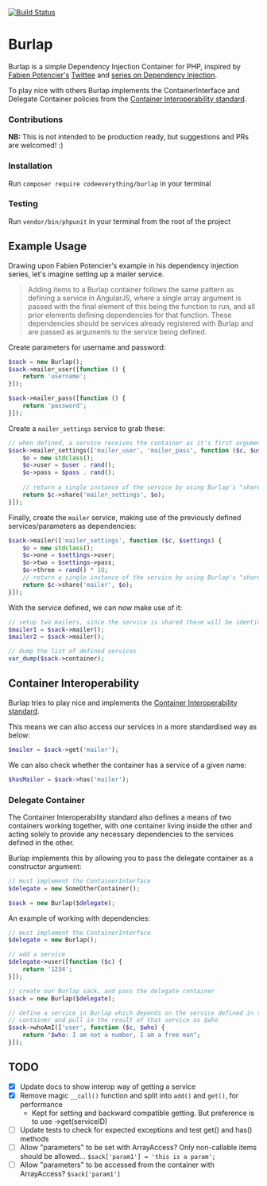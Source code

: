 [![Build Status](https://travis-ci.org/codeeverything/burlap.svg?branch=master)](https://travis-ci.org/codeeverything/burlap)

# Burlap

Burlap is a simple Dependency Injection Container for PHP, inspired by [Fabien Potencier's](https://github.com/fabpot) [Twittee](https://github.com/fabpot/twittee) and [series on 
Dependency Injection](http://fabien.potencier.org/what-is-dependency-injection.html).

To play nice with others Burlap implements the ContainerInterface and Delegate Container policies from the [Container Interoperability standard](https://github.com/container-interop/container-interop).

### Contributions 

**NB:** This is not intended to be production ready, but suggestions and PRs are welcomed! :)

### Installation

Run ```composer require codeeverything/burlap``` in your terminal

### Testing

Run ```vendor/bin/phpunit``` in your terminal from the root of the project

## Example Usage

Drawing upon Fabien Potencier's example in his dependency injection series, let's imagine setting up a mailer service.

> Adding items to a Burlap container follows the same pattern as defining a service in AngularJS, where a single array argument is passed with the final element of this being the function to run, and all prior elements defining dependencies for that function. These dependencies should be services already registered with Burlap and are passed as arguments to the service being defined.

Create parameters for username and password:

```php
$sack = new Burlap();
$sack->mailer_user([function () {
    return 'username';
}]);

$sack->mailer_pass([function () {
    return 'password';
}]);
```

Create a ```mailer_settings``` service to grab these:

```php
// when defined, a service receives the container as it's first argument and it's dependencies thereafter
$sack->mailer_settings(['mailer_user', 'mailer_pass', function ($c, $user, $pass) {
    $o = new stdclass();
    $o->user = $user . rand();
    $o->pass = $pass . rand();
    
    // return a single instance of the service by using Burlap's "share" function
    return $c->share('mailer_settings', $o);
}]);
```

Finally, create the ```mailer``` service, making use of the previously defined services/parameters as dependencies:

```php
$sack->mailer(['mailer_settings', function ($c, $settings) {
    $o = new stdclass();
    $o->one = $settings->user;
    $o->two = $settings->pass;
    $o->three = rand() * 10;
    // return a single instance of the service by using Burlap's "share" function
    return $c->share('mailer', $o);
}]);
```

With the service defined, we can now make use of it:

```php
// setup two mailers, since the service is shared these will be identical
$mailer1 = $sack->mailer();
$mailer2 = $sack->mailer();

// dump the list of defined services
var_dump($sack->container);
```

## Container Interoperability

Burlap tries to play nice and implements the [Container Interoperability standard](https://github.com/container-interop/container-interop).

This means we can also access our services in a more standardised way as below:

```php
$mailer = $sack->get('mailer');
```

We can also check whether the container has a service of a given name:

```php
$hasMailer = $sack->has('mailer');
```

### Delegate Container

The Container Interoperability standard also defines a means of two containers working together, with one container living inside the other and acting solely to provide any necessary dependencies to the services defined in the other.

Burlap implements this by allowing you to pass the delegate container as a constructor argument:

```php
// must implement the ContainerInterface
$delegate = new SomeOtherContainer();

$sack = new Burlap($delegate);
```

An example of working with dependencies:

```php
// must implement the ContainerInterface
$delegate = new Burlap();

// add a service
$delegate->user([function ($c) {
    return '1234';
}]);

// create our Burlap sack, and pass the delegate container
$sack = new Burlap($delegate);

// define a service in Burlap which depends on the service defined in the delegate 
// container and pull in the result of that service as $who
$sack->whoAmI(['user', function ($c, $who) {
    return "$who: I am not a number, I am a free man";
}]);
```

## TODO

- [x] Update docs to show interop way of getting a service
- [x] Remove magic ```__call()``` function and split into ```add()``` and ```get()```, for performance
  - Kept for setting and backward compatible getting. But preference is to use ->get(serviceID)
- [ ] Update tests to check for expected exceptions and test get() and has() methods
- [ ] Allow "parameters" to be set with ArrayAccess? Only non-callable items should be allowed... ```$sack['param1'] = 'this is a param';```
- [ ] Allow "parameters" to be accessed from the container with ArrayAccess? ```$sack['param1']```